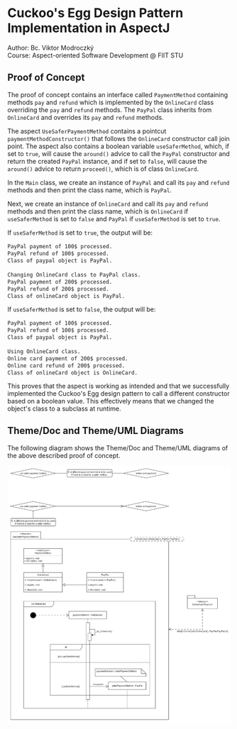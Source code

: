 # Cuckoo's Egg Design Pattern Implementation in AspectJ

Author: Bc. Viktor Modroczký\
Course: Aspect-oriented Software Development @ FIIT STU

## Proof of Concept

The proof of concept contains an interface called `PaymentMethod` containing methods
`pay` and `refund` which is implemented by the `OnlineCard` class overriding the `pay` and
`refund` methods. The `PayPal` class inherits from `OnlineCard` and overrides its
`pay` and `refund` methods.

The aspect `UseSaferPaymentMethod` contains a pointcut `paymentMethodConstructor()`
that follows the `OnlineCard` constructor call join point. The aspect also contains a boolean variable
`useSaferMethod`, which, if set to `true`, will cause the `around()` advice to call the
`PayPal` constructor and return the created `PayPal` instance, and if set to `false`, will
cause the `around()` advice to return `proceed()`, which is of class `OnlineCard`.

In the `Main` class, we create an instance of `PayPal` and call its `pay` and `refund`
methods and then print the class name, which is `PayPal`.

Next, we create an instance of `OnlineCard` and call its `pay` and `refund` methods and
then print the class name, which is `OnlineCard` if `useSaferMethod` is set to `false`
and `PayPal` if `useSaferMethod` is set to `true`.

If `useSaferMethod` is set to `true`, the output will be:

```text
PayPal payment of 100$ processed.
PayPal refund of 100$ processed.
Class of paypal object is PayPal.

Changing OnlineCard class to PayPal class.
PayPal payment of 200$ processed.
PayPal refund of 200$ processed.
Class of onlineCard object is PayPal.
```

If `useSaferMethod` is set to `false`, the output will be:

```text
PayPal payment of 100$ processed.
PayPal refund of 100$ processed.
Class of paypal object is PayPal.

Using OnlineCard class.
Online card payment of 200$ processed.
Online card refund of 200$ processed.
Class of onlineCard object is OnlineCard.
```

This proves that the aspect is working as intended and that we successfully implemented
the Cuckoo's Egg design pattern to call a different constructor based on a boolean value.
This effectively means that we changed the object's class to a subclass at runtime.

## Theme/Doc and Theme/UML Diagrams

The following diagram shows the Theme/Doc and Theme/UML diagrams of the above described
proof of concept.

![Theme/Doc and Theme/UML Diagrams](./theme-doc-uml.png)